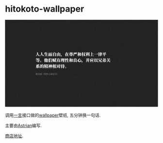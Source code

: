# hitokoto-wallpaper

![预览图](./doc/65c27d49390fad07670d0e4063e7f82c.png)

调用[一言](https://hitokoto.cn/)接口做的[wallpaper](https://store.steampowered.com/app/431960/Wallpaper_Engine/)壁纸, 五分钟换一句话.

主要由[Astrian](https://github.com/Astrian)编写.

[商店地址](https://steamcommunity.com/workshop/filedetails/?id=3054078362).

